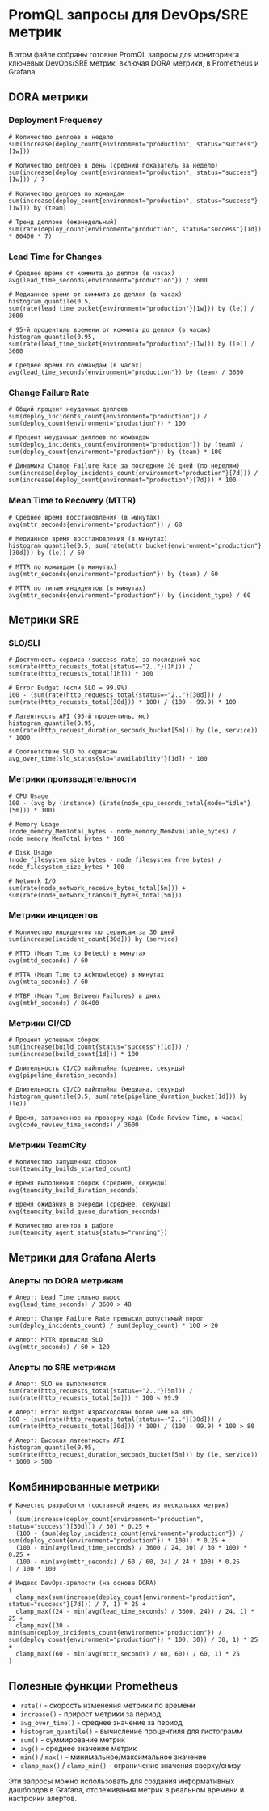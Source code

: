 # PromQL запросы для DevOps/SRE метрик

В этом файле собраны готовые PromQL запросы для мониторинга ключевых DevOps/SRE метрик, включая DORA метрики, в Prometheus и Grafana.

## DORA метрики

### Deployment Frequency

```promql
# Количество деплоев в неделю
sum(increase(deploy_count{environment="production", status="success"}[1w]))

# Количество деплоев в день (средний показатель за неделю)
sum(increase(deploy_count{environment="production", status="success"}[1w])) / 7

# Количество деплоев по командам
sum(increase(deploy_count{environment="production", status="success"}[1w])) by (team)

# Тренд деплоев (еженедельный)
sum(rate(deploy_count{environment="production", status="success"}[1d]) * 86400 * 7)
```

### Lead Time for Changes

```promql
# Среднее время от коммита до деплоя (в часах)
avg(lead_time_seconds{environment="production"}) / 3600

# Медианное время от коммита до деплоя (в часах)
histogram_quantile(0.5, sum(rate(lead_time_bucket{environment="production"}[1w])) by (le)) / 3600

# 95-й процентиль времени от коммита до деплоя (в часах)
histogram_quantile(0.95, sum(rate(lead_time_bucket{environment="production"}[1w])) by (le)) / 3600

# Среднее время по командам (в часах)
avg(lead_time_seconds{environment="production"}) by (team) / 3600
```

### Change Failure Rate

```promql
# Общий процент неудачных деплоев
sum(deploy_incidents_count{environment="production"}) / sum(deploy_count{environment="production"}) * 100

# Процент неудачных деплоев по командам
sum(deploy_incidents_count{environment="production"}) by (team) / sum(deploy_count{environment="production"}) by (team) * 100

# Динамика Change Failure Rate за последние 30 дней (по неделям)
sum(increase(deploy_incidents_count{environment="production"}[7d])) / sum(increase(deploy_count{environment="production"}[7d])) * 100
```

### Mean Time to Recovery (MTTR)

```promql
# Среднее время восстановления (в минутах)
avg(mttr_seconds{environment="production"}) / 60

# Медианное время восстановления (в минутах)
histogram_quantile(0.5, sum(rate(mttr_bucket{environment="production"}[30d])) by (le)) / 60

# MTTR по командам (в минутах)
avg(mttr_seconds{environment="production"}) by (team) / 60

# MTTR по типам инцидентов (в минутах)
avg(mttr_seconds{environment="production"}) by (incident_type) / 60
```

## Метрики SRE

### SLO/SLI

```promql
# Доступность сервиса (success rate) за последний час
sum(rate(http_requests_total{status=~"2.."}[1h])) / sum(rate(http_requests_total[1h])) * 100

# Error Budget (если SLO = 99.9%)
100 - (sum(rate(http_requests_total{status=~"2.."}[30d])) / sum(rate(http_requests_total[30d])) * 100) / (100 - 99.9) * 100

# Латентность API (95-й процентиль, мс)
histogram_quantile(0.95, sum(rate(http_request_duration_seconds_bucket[5m])) by (le, service)) * 1000

# Соответствие SLO по сервисам
avg_over_time(slo_status{slo="availability"}[1d]) * 100
```

### Метрики производительности

```promql
# CPU Usage
100 - (avg by (instance) (irate(node_cpu_seconds_total{mode="idle"}[5m])) * 100)

# Memory Usage
(node_memory_MemTotal_bytes - node_memory_MemAvailable_bytes) / node_memory_MemTotal_bytes * 100

# Disk Usage
(node_filesystem_size_bytes - node_filesystem_free_bytes) / node_filesystem_size_bytes * 100

# Network I/O
sum(rate(node_network_receive_bytes_total[5m])) + sum(rate(node_network_transmit_bytes_total[5m]))
```

### Метрики инцидентов

```promql
# Количество инцидентов по сервисам за 30 дней
sum(increase(incident_count[30d])) by (service)

# MTTD (Mean Time to Detect) в минутах
avg(mttd_seconds) / 60

# MTTA (Mean Time to Acknowledge) в минутах
avg(mtta_seconds) / 60

# MTBF (Mean Time Between Failures) в днях
avg(mtbf_seconds) / 86400
```

### Метрики CI/CD

```promql
# Процент успешных сборок
sum(increase(build_count{status="success"}[1d])) / sum(increase(build_count[1d])) * 100

# Длительность CI/CD пайплайна (среднее, секунды)
avg(pipeline_duration_seconds)

# Длительность CI/CD пайплайна (медиана, секунды)
histogram_quantile(0.5, sum(rate(pipeline_duration_bucket[1d])) by (le))

# Время, затраченное на проверку кода (Code Review Time, в часах)
avg(code_review_time_seconds) / 3600
```

### Метрики TeamCity

```promql
# Количество запущенных сборок
sum(teamcity_builds_started_count)

# Время выполнения сборок (среднее, секунды)
avg(teamcity_build_duration_seconds)

# Время ожидания в очереди (среднее, секунды)
avg(teamcity_build_queue_duration_seconds)

# Количество агентов в работе
sum(teamcity_agent_status{status="running"})
```

## Метрики для Grafana Alerts

### Алерты по DORA метрикам

```promql
# Алерт: Lead Time сильно вырос
avg(lead_time_seconds) / 3600 > 48

# Алерт: Change Failure Rate превысил допустимый порог
sum(deploy_incidents_count) / sum(deploy_count) * 100 > 20

# Алерт: MTTR превысил SLO
avg(mttr_seconds) / 60 > 120
```

### Алерты по SRE метрикам

```promql
# Алерт: SLO не выполняется
sum(rate(http_requests_total{status=~"2.."}[5m])) / sum(rate(http_requests_total[5m])) * 100 < 99.9

# Алерт: Error Budget израсходован более чем на 80%
100 - (sum(rate(http_requests_total{status=~"2.."}[30d])) / sum(rate(http_requests_total[30d])) * 100) / (100 - 99.9) * 100 > 80

# Алерт: Высокая латентность API
histogram_quantile(0.95, sum(rate(http_request_duration_seconds_bucket[5m])) by (le, service)) * 1000 > 500
```

## Комбинированные метрики

```promql
# Качество разработки (составной индекс из нескольких метрик)
(
  (sum(increase(deploy_count{environment="production", status="success"}[30d])) / 30) * 0.25 +
  (100 - (sum(deploy_incidents_count{environment="production"}) / sum(deploy_count{environment="production"}) * 100)) * 0.25 +
  (100 - min(avg(lead_time_seconds) / 3600 / 24, 30) / 30 * 100) * 0.25 +
  (100 - min(avg(mttr_seconds) / 60 / 60, 24) / 24 * 100) * 0.25
) / 100 * 100

# Индекс DevOps-зрелости (на основе DORA)
(
  clamp_max(sum(increase(deploy_count{environment="production", status="success"}[7d])) / 7, 1) * 25 +
  clamp_max((24 - min(avg(lead_time_seconds) / 3600, 24)) / 24, 1) * 25 +
  clamp_max((30 - min(sum(deploy_incidents_count{environment="production"}) / sum(deploy_count{environment="production"}) * 100, 30)) / 30, 1) * 25 +
  clamp_max((60 - min(avg(mttr_seconds) / 60, 60)) / 60, 1) * 25
)
```

## Полезные функции Prometheus

- `rate()` - скорость изменения метрики по времени
- `increase()` - прирост метрики за период
- `avg_over_time()` - среднее значение за период
- `histogram_quantile()` - вычисление процентиля для гистограмм
- `sum()` - суммирование метрик
- `avg()` - среднее значение метрик
- `min()` / `max()` - минимальное/максимальное значение
- `clamp_max()` / `clamp_min()` - ограничение значения сверху/снизу

Эти запросы можно использовать для создания информативных дашбордов в Grafana, отслеживания метрик в реальном времени и настройки алертов. 